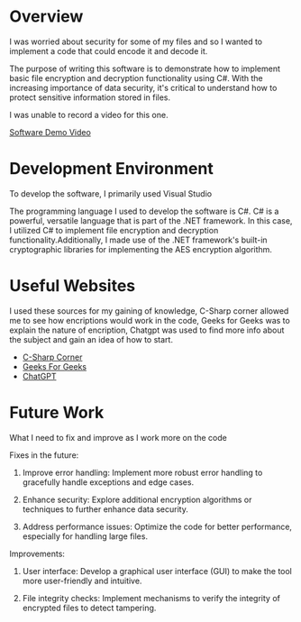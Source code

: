# Overview

I was worried about security for some of my files and so I wanted to implement a code that could encode it and decode it.

The purpose of writing this software is to demonstrate how to implement basic file encryption and decryption functionality using C#. With the increasing importance of data security, it's critical to understand how to protect sensitive information stored in files.

I was unable to record a video for this one.

[Software Demo Video](http://youtube.link.goes.here)

# Development Environment

To develop the software, I primarily used Visual Studio

The programming language I used to develop the software is C#. C# is a powerful, versatile language that is part of the .NET framework. In this case, I utilized C# to implement file encryption and decryption functionality.Additionally, I made use of the .NET framework's built-in cryptographic libraries for implementing the AES encryption algorithm.

# Useful Websites

I used these sources for my gaining of knowledge, C-Sharp corner allowed me to see how encriptions would work in the code, Geeks for Geeks was to explain the nature of encription, Chatgpt was used to find more info about the subject and gain an idea of how to start.

- [C-Sharp Corner](https://www.c-sharpcorner.com/article/aes-encryption-in-c-sharp/)
- [Geeks For Geeks](https://www.geeksforgeeks.org/advanced-encryption-standard-aes/)
- [ChatGPT](https://www.chatgpt.com)

# Future Work

What I need to fix and improve as I work more on the code

Fixes in the future:

1. Improve error handling: Implement more robust error handling to gracefully handle exceptions and edge cases.

2. Enhance security: Explore additional encryption algorithms or techniques to further enhance data security.

3. Address performance issues: Optimize the code for better performance, especially for handling large files.

Improvements:

1. User interface: Develop a graphical user interface (GUI) to make the tool more user-friendly and intuitive.

2. File integrity checks: Implement mechanisms to verify the integrity of encrypted files to detect tampering.
